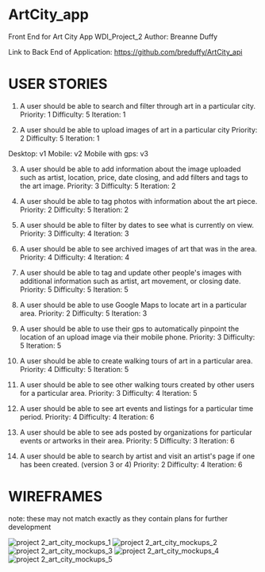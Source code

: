# ArtCity_app
Front End for Art City App
WDI_Project_2
Author: Breanne Duffy

Link to Back End of Application: https://github.com/breduffy/ArtCity_api

# USER STORIES

1. A user should be able to search and filter through art in a particular city.
  Priority: 1
  Difficulty: 5
    Iteration: 1

2. A user should be able to upload images of art in a particular city
  Priority: 2
    Difficulty: 5
    Iteration: 1

  Desktop: v1
  Mobile: v2
  Mobile with gps: v3

3. A user should be able to add information about the image uploaded such as artist, location, price, date closing, and add filters and tags to the art image.
  Priority: 3
    Difficulty: 5
    Iteration: 2

3. A user should be able to tag photos with information about the art piece.
  Priority: 2
    Difficulty: 5
    Iteration: 2

4. A user should be able to filter by dates to see what is currently on view.
  Priority: 3
    Difficulty: 4
    Iteration: 3

5. A user should be able to see archived images of art that was in the area.
  Priority: 4
    Difficulty: 4
    Iteration: 4

6. A user should be able to tag and update other people's images with additional information such as artist, art movement, or closing date.
  Priority: 5
    Difficulty: 5
    Iteration: 5

7. A user should be able to use Google Maps to locate art in a particular area.
  Priority: 2
    Difficulty: 5
    Iteration: 3

8. A user should be able to use their gps to automatically pinpoint the location of an upload image via their mobile phone.
  Priority: 3
    Difficulty: 5
    Iteration: 5

9. A user should be able to create walking tours of art in a particular area.
  Priority: 4
    Difficulty: 5
    Iteration: 5

10. A user should be able to see other walking tours created by other users for a particular area.
  Priority: 3
    Difficulty: 4
    Iteration: 5

11. A user should be able to see art events and listings for a particular time period.
  Priority: 4
    Difficulty: 4
    Iteration: 6

12. A user should be able to see ads posted by organizations for particular events or artworks in their area.
  Priority: 5
    Difficulty: 3
    Iteration: 6

13. A user should be able to search by artist and visit an artist's page if one has been created. (version 3 or 4)
  Priority: 2
    Difficulty: 4
    Iteration: 6



# WIREFRAMES
note: these may not match exactly as they contain plans for further development

![project 2_art_city_mockups_1](https://cloud.githubusercontent.com/assets/8007927/8025666/d6a9313e-0d2b-11e5-916d-877c6331a974.png)
![project 2_art_city_mockups_2](https://cloud.githubusercontent.com/assets/8007927/8025667/d6ac501c-0d2b-11e5-92e3-40ce7061b774.png)
![project 2_art_city_mockups_3](https://cloud.githubusercontent.com/assets/8007927/8025669/d6ade8be-0d2b-11e5-92cb-f3803a1ed9b8.png)
![project 2_art_city_mockups_4](https://cloud.githubusercontent.com/assets/8007927/8025670/d6af1d1a-0d2b-11e5-914f-1dd4965573ce.png)
![project 2_art_city_mockups_5](https://cloud.githubusercontent.com/assets/8007927/8025668/d6aca54e-0d2b-11e5-98e4-e84e1290e999.png)

